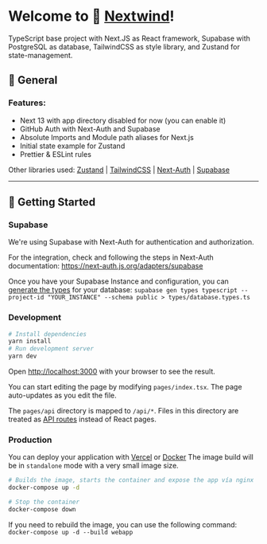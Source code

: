 # Welcome to 🍃 [Nextwind](https://github.com/en3sis/nextwind)!

TypeScript base project with Next.JS as React framework, Supabase with PostgreSQL as database, TailwindCSS as style library, and Zustand for state-management.

## 🧬 General

### Features:

- Next 13 with app directory disabled for now (you can enable it)
- GitHub Auth with Next-Auth and Supabase
- Absolute Imports and Module path aliases for Next.js
- Initial state example for Zustand
- Prettier & ESLint rules

Other libraries used:
[Zustand](https://github.com/pmndrs/zustand) | [TailwindCSS](https://tailwindcss.com/) | [Next-Auth](https://next-auth.js.org/) | [Supabase](https://supabase.io/)

---

## 🪬 Getting Started

### Supabase

We're using Supabase with Next-Auth for authentication and authorization.

For the integration, check and following the steps in Next-Auth documentation: https://next-auth.js.org/adapters/supabase

Once you have your Supabase Instance and configuration, you can [generate the types](https://supabase.com/docs/guides/database/api/generating-types) for your database:
`supabase gen types typescript --project-id "YOUR_INSTANCE" --schema public > types/database.types.ts`

### Development

```bash
# Install dependencies
yarn install
# Run development server
yarn dev
```

Open [http://localhost:3000](http://localhost:3000) with your browser to see the result.

You can start editing the page by modifying `pages/index.tsx`. The page auto-updates as you edit the file.

The `pages/api` directory is mapped to `/api/*`. Files in this directory are treated as [API routes](https://nextjs.org/docs/api-routes/introduction) instead of React pages.

### Production

You can deploy your application with [Vercel](https://vercel.com/) or [Docker](https://www.docker.com/)
The image build will be in `standalone` mode with a very small image size.

```bash
# Builds the image, starts the container and expose the app vía nginx
docker-compose up -d

# Stop the container
docker-compose down
```

If you need to rebuild the image, you can use the following command:
`docker-compose up -d --build webapp`
